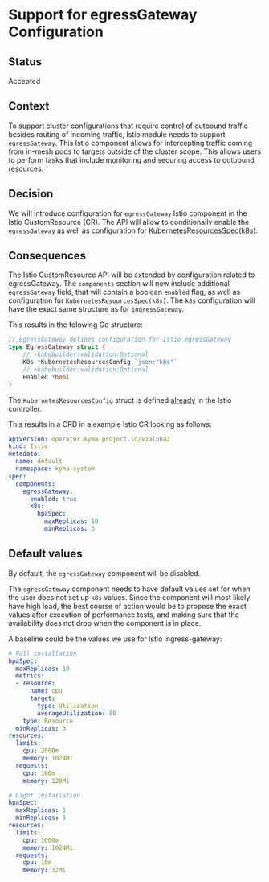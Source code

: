 # Support for **egressGateway** Configuration

## Status

Accepted

## Context

To support cluster configurations that require control of outbound traffic
besides routing of incoming traffic, Istio module needs to support `egressGateway`.
This Istio component allows for intercepting traffic coming from in-mesh pods to 
targets outside of the cluster scope. This allows users to perform tasks that include
monitoring and securing access to outbound resources.

## Decision

We will introduce configuration for `egressGateway` Istio component in the
Istio CustomResource (CR). The API will allow to conditionally enable
the `egressGateway` as well as configuration for [KubernetesResourcesSpec(k8s)](https://istio.io/latest/docs/reference/config/istio.operator.v1alpha1/#KubernetesResourcesSpec).

## Consequences

The Istio CustomResource API will be extended by configuration related to egressGateway. The `components` section will now include additional `egressGateway` field, that will contain a boolean `enabled` flag, as well as configuration for `KubernetesResourcesSpec(k8s)`. The `k8s` configuration will have the exact same structure as for `ingressGateway`.

This results in the folowing Go structure:

```go
// EgressGateway defines configuration for Istio egressGateway
type EgressGateway struct {
	// +kubebuilder:validation:Optional
	K8s *KubernetesResourcesConfig `json:"k8s"`
    // +kubebuilder:validation:Optional
    Enabled *bool
}
```

The `KubernetesResourcesConfig` struct is defined [already](https://github.com/kyma-project/istio/blob/04890425c106ffd564d4c209994f99b4e692f9ec/api/v1alpha2/istio_structs.go#L37) in the Istio controller.

This results in a CRD in a example Istio CR looking as follows:

```yaml
apiVersion: operator.kyma-project.io/v1alpha2
kind: Istio
metadata:
  name: default
  namespace: kyma-system
spec:
  components:
    egressGateway:
      enabled: true
      k8s:
        hpaSpec:
          maxReplicas: 10
          minReplicas: 3
```

## Default values

By default, the `egressGateway` component will be disabled.

The `egressGateway` component needs to have default values set for when the user does not set up `k8s` values. Since the component will most likely have high load, the best course of action would be to propose the exact values after execution of performance tests, and making sure that the availability does not drop when the component is in place.

A baseline could be the values we use for Istio ingress-gateway:

```yaml
# Full installation
hpaSpec:
  maxReplicas: 10
  metrics:
  - resource:
      name: cpu
      target:
        type: Utilization
        averageUtilization: 80
    type: Resource
  minReplicas: 3
resources:
  limits:
    cpu: 2000m
    memory: 1024Mi
  requests:
    cpu: 100m
    memory: 128Mi
```

```yaml
# Light installation
hpaSpec:
  maxReplicas: 1
  minReplicas: 1
resources:
  limits:
    cpu: 1000m
    memory: 1024Mi
  requests:
    cpu: 10m
    memory: 32Mi
```

